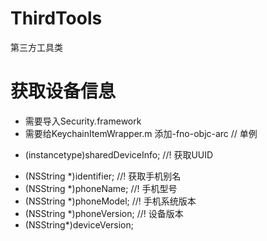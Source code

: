 # ThirdTools
第三方工具类

# 获取设备信息

- 需要导入Security.framework
- 需要给KeychainItemWrapper.m 添加-fno-objc-arc
// 单例
+ (instancetype)sharedDeviceInfo;
//! 获取UUID
- (NSString *)identifier;
//! 获取手机别名
- (NSString *)phoneName;
//! 手机型号
- (NSString *)phoneModel;
//! 手机系统版本
- (NSString *)phoneVersion;
//! 设备版本
- (NSString*)deviceVersion;